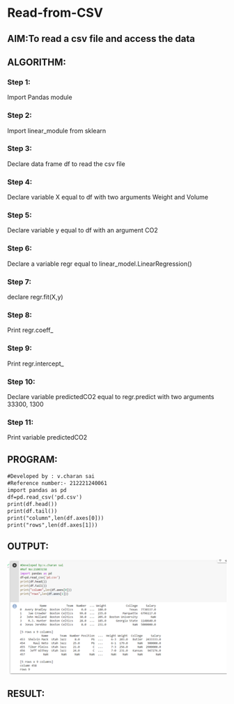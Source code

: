 # Read-from-CSV
## AIM:To read a csv file and access the data
## ALGORITHM:
### Step 1:
Import Pandas module

### Step 2:
Import linear_module from sklearn

### Step 3:
Declare data frame df to read the csv file

 ### Step 4:
Declare variable X equal to df with two arguments Weight and Volume

### Step 5:
Declare variable y equal to df with an argument CO2

### Step 6:
Declare a variable regr equal to linear_model.LinearRegression()

### Step 7:
declare regr.fit(X,y)

### Step 8:
Print regr.coeff_

### Step 9:
Print regr.intercept_

### Step 10:
Declare variable predictedCO2 equal to regr.predict with two arguments 33300, 1300

### Step 11:
Print variable predictedCO2

## PROGRAM:
~~~
#Developed by : v.charan sai
#Reference number:- 212221240061
import pandas as pd
df=pd.read_csv('pd.csv')
print(df.head())
print(df.tail())
print("column",len(df.axes[0]))
print("rows",len(df.axes[1]))

~~~
## OUTPUT:
![output](https://github.com/charansai0/Read-from-CSV/blob/main/1111.png?raw=true)

## RESULT:
